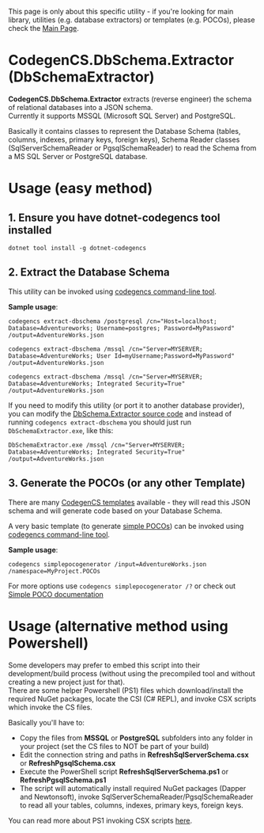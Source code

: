 This page is only about this specific utility - if you're looking for main library, utilities (e.g. database extractors) or templates (e.g. POCOs), please check the [Main Page](https://github.com/Drizin/CodegenCS/).

# CodegenCS.DbSchema.Extractor (DbSchemaExtractor)

**CodegenCS.DbSchema.Extractor** extracts (reverse engineer) the schema of relational databases into a JSON schema.  
Currently it supports MSSQL (Microsoft SQL Server) and PostgreSQL. 

Basically it contains classes to represent the Database Schema (tables, columns, indexes, primary keys, foreign keys), Schema Reader classes (SqlServerSchemaReader or PgsqlSchemaReader) to read the Schema from a MS SQL Server or PostgreSQL database.

# Usage (easy method)

## 1. Ensure you have dotnet-codegencs tool installed

```dotnet tool install -g dotnet-codegencs```

## 2. Extract the Database Schema

This utility can be invoked using [codegencs command-line tool](https://github.com/Drizin/CodegenCS#dotnet-codegencs-extract-dbschema).

**Sample usage**:

```codegencs extract-dbschema /postgresql /cn="Host=localhost; Database=Adventureworks; Username=postgres; Password=MyPassword" /output=AdventureWorks.json```

```codegencs extract-dbschema /mssql /cn="Server=MYSERVER; Database=AdventureWorks; User Id=myUsername;Password=MyPassword" /output=AdventureWorks.json```

```codegencs extract-dbschema /mssql /cn="Server=MYSERVER; Database=AdventureWorks; Integrated Security=True" /output=AdventureWorks.json```

If you need to modify this utility (or port it to another database provider), you can modify the [DbSchema.Extractor source code](https://github.com/Drizin/CodegenCS/tree/master/src/CodegenCS.DbSchema.Extractor) 
and instead of running ```codegencs extract-dbschema``` you should just run ```DbSchemaExtractor.exe```, like this:

```DbSchemaExtractor.exe /mssql /cn="Server=MYSERVER; Database=AdventureWorks; Integrated Security=True" /output=AdventureWorks.json```

## 3. Generate the POCOs (or any other Template)

There are many [CodegenCS templates](https://github.com/Drizin/CodegenCS#dotnet-codegencs-templates) available - they will read this JSON schema and will generate code based on your Database Schema.  

A very basic template (to generate [simple POCOs](https://github.com/Drizin/CodegenCS/tree/master/src/CodegenCS.DbSchema.Templates/SimplePOCOGenerator)) can be invoked using [codegencs command-line tool](https://github.com/Drizin/CodegenCS#dotnet-codegencs-simplepocogenerator).

**Sample usage**:

```codegencs simplepocogenerator /input=AdventureWorks.json /namespace=MyProject.POCOs```

For more options use ```codegencs simplepocogenerator /?``` or check out [Simple POCO documentation](https://github.com/Drizin/CodegenCS/tree/master/src/CodegenCS.DbSchema.Templates/SimplePOCOGenerator)

# Usage (alternative method using Powershell)

Some developers may prefer to embed this script into their development/build process (without using the precompiled tool and without creating a new project just for that).  
There are some helper Powershell (PS1) files which download/install the required NuGet packages, locate the CSI (C# REPL), and invoke CSX scripts which invoke the CS files.

Basically you'll have to:

- Copy the files from **MSSQL** or **PostgreSQL** subfolders into any folder in your project (set the CS files to NOT be part of your build)
- Edit the connection string and paths in **RefreshSqlServerSchema.csx** or **RefreshPgsqlSchema.csx**
- Execute the PowerShell script **RefreshSqlServerSchema.ps1** or **RefreshPgsqlSchema.ps1**
- The script will automatically install required NuGet packages (Dapper and Newtonsoft), invoke SqlServerSchemaReader/PgsqlSchemaReader to read all your tables, columns, indexes, primary keys, foreign keys.  

You can read more about PS1 invoking CSX scripts [here](https://rdrizin.com/code-generation-csx-scripts-part1/).
